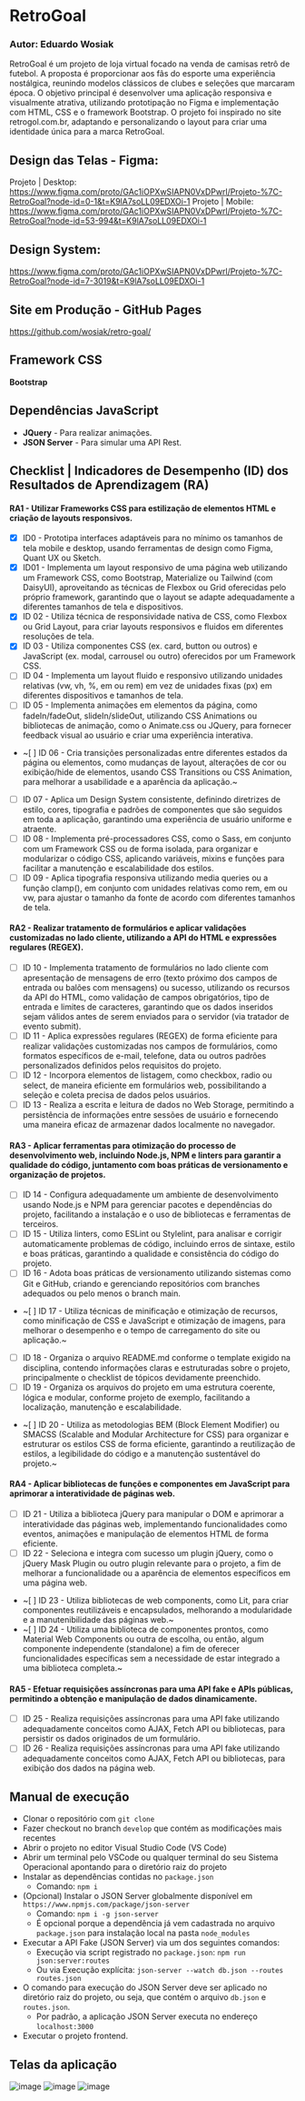 # RetroGoal 
### **Autor:** Eduardo Wosiak
RetroGoal é um projeto de loja virtual focado na venda de camisas retrô de futebol. A proposta é proporcionar aos fãs do esporte uma experiência nostálgica, reunindo modelos clássicos de clubes e seleções que marcaram época.
O objetivo principal é desenvolver uma aplicação responsiva e visualmente atrativa, utilizando prototipação no Figma e implementação com HTML, CSS e o framework Bootstrap. O projeto foi inspirado no site retrogol.com.br, adaptando e personalizando o layout para criar uma identidade única para a marca RetroGoal.

## Design das Telas - Figma: 
Projeto | Desktop: https://www.figma.com/proto/GAc1iOPXwSIAPN0VxDPwrl/Projeto-%7C-RetroGoal?node-id=0-1&t=K9lA7soLL09EDXOi-1
Projeto | Mobile: https://www.figma.com/proto/GAc1iOPXwSIAPN0VxDPwrl/Projeto-%7C-RetroGoal?node-id=53-994&t=K9lA7soLL09EDXOi-1

## Design System: 
https://www.figma.com/proto/GAc1iOPXwSIAPN0VxDPwrl/Projeto-%7C-RetroGoal?node-id=7-3019&t=K9lA7soLL09EDXOi-1

## Site em Produção - GitHub Pages
https://github.com/wosiak/retro-goal/

## Framework CSS
**Bootstrap**

## Dependências JavaScript
- **JQuery** - Para realizar animações.
- **JSON Server** - Para simular uma API Rest.

## Checklist | Indicadores de Desempenho (ID) dos Resultados de Aprendizagem (RA)

#### RA1 - Utilizar Frameworks CSS para estilização de elementos HTML e criação de layouts responsivos.
- [x] ID0 - Prototipa interfaces adaptáveis para no mínimo os tamanhos de tela mobile e desktop, usando ferramentas de design como Figma, Quant UX ou Sketch.
- [x] ID01 - Implementa um layout responsivo de uma página web utilizando um Framework CSS, como Bootstrap, Materialize ou Tailwind (com DaisyUI), aproveitando as técnicas de Flexbox ou Grid oferecidas pelo próprio framework, garantindo que o layout se adapte adequadamente a diferentes tamanhos de tela e dispositivos.
- [x] ID 02 - Utiliza técnica de responsividade nativa de CSS, como Flexbox ou Grid Layout, para criar layouts responsivos e fluidos em diferentes resoluções de tela.
- [x] ID 03 - Utiliza componentes CSS (ex. card, button ou outros) e JavaScript (ex. modal, carrousel ou outro) oferecidos por um Framework CSS.
- [ ] ID 04 - Implementa um layout fluido e responsivo utilizando unidades relativas (vw, vh, %, em ou rem) em vez de unidades fixas (px) em diferentes dispositivos e tamanhos de tela.
- [ ] ID 05 - Implementa animações em elementos da página, como fadeIn/fadeOut, slideIn/slideOut, utilizando CSS Animations ou bibliotecas de animação, como o Animate.css ou JQuery, para fornecer feedback visual ao usuário e criar uma experiência interativa.
- ~[ ] ID 06 - Cria transições personalizadas entre diferentes estados da página ou elementos, como mudanças de layout, alterações de cor ou exibição/hide de elementos, usando CSS Transitions ou CSS Animation, para melhorar a usabilidade e a aparência da aplicação.~
- [ ] ID 07 - Aplica um Design System consistente, definindo diretrizes de estilo, cores, tipografia e padrões de componentes que são seguidos em toda a aplicação, garantindo uma experiência de usuário uniforme e atraente.
- [ ] ID 08 - Implementa pré-processadores CSS, como o Sass, em conjunto com um Framework CSS ou de forma isolada, para organizar e modularizar o código CSS, aplicando variáveis, mixins e funções para facilitar a manutenção e escalabilidade dos estilos.
- [ ] ID 09 - Aplica tipografia responsiva utilizando media queries ou a função clamp(), em conjunto com unidades relativas como rem, em ou vw, para ajustar o tamanho da fonte de acordo com diferentes tamanhos de tela.

#### RA2 - Realizar tratamento de formulários e aplicar validações customizadas no lado cliente, utilizando a API do HTML e expressões regulares (REGEX).
- [ ] ID 10 - Implementa tratamento de formulários no lado cliente com apresentação de mensagens de erro (texto próximo dos campos de entrada ou balões com mensagens) ou sucesso, utilizando os recursos da API do HTML, como validação de campos obrigatórios, tipo de entrada e limites de caracteres, garantindo que os dados inseridos sejam válidos antes de serem enviados para o servidor (via tratador de evento submit).
- [ ] ID 11 - Aplica expressões regulares (REGEX) de forma eficiente para realizar validações customizadas nos campos de formulários, como formatos específicos de e-mail, telefone, data ou outros padrões personalizados definidos pelos requisitos do projeto.
- [ ] ID 12 - Incorpora elementos de listagem, como checkbox, radio ou select, de maneira eficiente em formulários web, possibilitando a seleção e coleta precisa de dados pelos usuários.
- [ ] ID 13 - Realiza a escrita e leitura de dados no Web Storage, permitindo a persistência de informações entre sessões de usuário e fornecendo uma maneira eficaz de armazenar dados localmente no navegador.

#### RA3 - Aplicar ferramentas para otimização do processo de desenvolvimento web, incluindo Node.js, NPM e linters para garantir a qualidade do código, juntamento com boas práticas de versionamento e organização de projetos.
- [ ] ID 14 - Configura adequadamente um ambiente de desenvolvimento usando Node.js e NPM para gerenciar pacotes e dependências do projeto, facilitando a instalação e o uso de bibliotecas e ferramentas de terceiros.
- [ ] ID 15 - Utiliza linters, como ESLint ou Stylelint, para analisar e corrigir automaticamente problemas de código, incluindo erros de sintaxe, estilo e boas práticas, garantindo a qualidade e consistência do código do projeto.
- [ ] ID 16 - Adota boas práticas de versionamento utilizando sistemas como Git e GitHub, criando e gerenciando repositórios com branches adequados ou pelo menos o branch main.
- ~[ ] ID 17 - Utiliza técnicas de minificação e otimização de recursos, como minificação de CSS e JavaScript e otimização de imagens, para melhorar o desempenho e o tempo de carregamento do site ou aplicação.~
- [ ] ID 18 - Organiza o arquivo README.md conforme o template exigido na disciplina, contendo informações claras e estruturadas sobre o projeto, principalmente o checklist de tópicos devidamente preenchido.
- [ ] ID 19 - Organiza os arquivos do projeto em uma estrutura coerente, lógica e modular, conforme projeto de exemplo, facilitando a localização, manutenção e escalabilidade.
- ~[ ] ID 20 - Utiliza as metodologias BEM (Block Element Modifier) ou SMACSS (Scalable and Modular Architecture for CSS) para organizar e estruturar os estilos CSS de forma eficiente, garantindo a reutilização de estilos, a legibilidade do código e a manutenção sustentável do projeto.~

#### RA4 - Aplicar bibliotecas de funções e componentes em JavaScript para aprimorar a interatividade de páginas web.
- [ ] ID 21 - Utiliza a biblioteca jQuery para manipular o DOM e aprimorar a interatividade das páginas web, implementando funcionalidades como eventos, animações e manipulação de elementos HTML de forma eficiente.  
- [ ] ID 22 - Seleciona e integra com sucesso um plugin jQuery, como o jQuery Mask Plugin ou outro plugin relevante para o projeto, a fim de melhorar a funcionalidade ou a aparência de elementos específicos em uma página web. 
- ~[ ] ID 23 - Utiliza bibliotecas de web components, como Lit, para criar componentes reutilizáveis e encapsulados, melhorando a modularidade e a manutenibilidade das páginas web.~ 
- ~[ ] ID 24 - Utiliza uma biblioteca de componentes prontos, como Material Web Components ou outra de escolha, ou então, algum componente independente (standalone) a fim de oferecer funcionalidades específicas sem a necessidade de estar integrado a uma biblioteca completa.~

#### RA5 - Efetuar requisições assíncronas para uma API fake e APIs públicas, permitindo a obtenção e manipulação de dados dinamicamente.
- [ ] ID 25 - Realiza requisições assíncronas para uma API fake utilizando adequadamente conceitos como AJAX, Fetch API ou bibliotecas, para persistir os dados originados de um formulário.
- [ ] ID 26 - Realiza requisições assíncronas para uma API fake utilizando adequadamente conceitos como AJAX, Fetch API ou bibliotecas, para exibição dos dados na página web.

## Manual de execução
- Clonar o repositório com `git clone`
- Fazer checkout no branch `develop` que contém as modificações mais recentes
- Abrir o projeto no editor Visual Studio Code (VS Code)
- Abrir um terminal pelo VSCode ou qualquer terminal do seu Sistema Operacional apontando para o diretório raiz do projeto 
- Instalar as dependências contidas no `package.json`
  - Comando: `npm i`
- (Opcional) Instalar o JSON Server globalmente disponível em `https://www.npmjs.com/package/json-server`
  - Comando: `npm i -g json-server` 
  - É opcional porque a dependência já vem cadastrada no arquivo `package.json` para instalação local na pasta `node_modules`
- Executar a API Fake (JSON Server) via um dos seguintes comandos: 
  - Execução via script registrado no `package.json`: `npm run json:server:routes` 
  - Ou via Execução explícita: `json-server --watch db.json --routes routes.json`
- O comando para execução do JSON Server deve ser aplicado no diretório raiz do projeto, ou seja, que contém o arquivo `db.json` e `routes.json`.
  - Por padrão, a aplicação JSON Server executa no endereço `localhost:3000`    
- Executar o projeto frontend.

## Telas da aplicação
![image](https://github.com/user-attachments/assets/05283ef1-8986-437c-a9a9-55bd99c36727)
![image](https://github.com/user-attachments/assets/b38a3b57-c182-4a65-84f1-7a2707ec44ea)
![image](https://github.com/user-attachments/assets/d62133be-d584-4d7d-8f9b-fcbfff5360c3)
